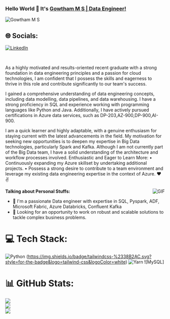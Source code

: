 ### Hello World 👋 It's [Gowtham M S | Data Engineer!](https://github.com/gowthamsankar43/)

<p align="left"> <img src="assets/photo.jpg" alt="Gowtham M S" /> </p>

## 🌐 Socials:
[![LinkedIn](https://img.shields.io/badge/LinkedIn-%230077B5.svg?logo=linkedin&logoColor=white)](https://www.linkedin.com/in/gowtham-m-s/) 
<br />

<br />

As a highly motivated and results-oriented recent graduate with a strong foundation in data engineering principles and a passion for cloud technologies, I am confident that I possess the skills and eagerness to thrive in this role and contribute significantly to our team's success. 

I gained a comprehensive understanding of data engineering concepts, including data modelling, data pipelines, and data warehousing. I have a strong proficiency in SQL and experience working with programming languages like Python and Java. Additionally, I have actively pursued certifications in Azure data services, such as DP-203,AZ-900,DP-900,AI-900. 

I am a quick learner and highly adaptable, with a genuine enthusiasm for staying current with the latest advancements in the field. 
My motivation for seeking new opportunities is to deepen my expertise in Big Data technologies, particularly Spark and Kafka. Although I am not currently part of the Big Data team, I have a solid understanding of the architecture and workflow processes involved.
Enthusiastic and Eager to Learn More:
 • Continuously expanding my Azure skillset by undertaking additional projects. 
• Possess a strong desire to contribute to a team environment and leverage my existing data engineering expertise in the context of Azure. 
❤✌


<img align="right" alt="GIF" src="https://media.giphy.com/media/USV0ym3bVWQJJmNu3N/giphy.gif" />




**Talking about Personal Stuffs:**

- 🔭 I'm a passionate Data engineer with expertise in SQL, Pyspark, ADF, Microsoft Fabric, Azure Databricks, Confluent Kafka
- 🌱 Looking for an opportunity to work on robust and scalable solutions to tackle complex business problems.



# 💻 Tech Stack:
![Python](https://img.shields.io/badge/python-3670A0?style=for-the-badge&logo=python&logoColor=ffdd54) (https://img.shields.io/badge/tailwindcss-%2338B2AC.svg?style=for-the-badge&logo=tailwind-css&logoColor=white) ![Yarn](https://img.shields.io/badge/yarn-%232C8EBB.svg?style=for-the-badge&logo=yarn&logoColor=white) ![MySQL]


# 📊 GitHub Stats:
![](https://github-readme-stats.vercel.app/api?username=gowthamsankar43&theme=dark&hide_border=false&include_all_commits=false&count_private=false)<br/>
![](https://github-readme-streak-stats.herokuapp.com/?user=gowthamsankar43&theme=dark&hide_border=false)<br/>
![](https://github-readme-stats.vercel.app/api/top-langs/?username=gowthamsankar43&theme=dark&hide_border=false&include_all_commits=false&count_private=false&layout=compact)

